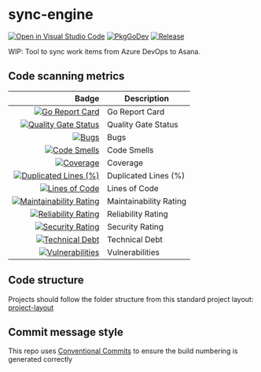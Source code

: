 # sync-engine

[![Open in Visual Studio Code](https://img.shields.io/static/v1?logo=visualstudiocode&label=&message=Open%20in%20Visual%20Studio%20Code&labelColor=2c2c32&color=007acc&logoColor=007acc)](https://open.vscode.dev/ADO-Asana-Sync/sync-engine)
[![PkgGoDev](https://pkg.go.dev/badge/github.com/ADO-Asana-Sync/sync-engine)](https://pkg.go.dev/github.com/ADO-Asana-Sync/sync-engine)
[![Release](https://img.shields.io/github/release/ADO-Asana-Sync/sync-engine.svg?style=flat-square)](https://github.com/ADO-Asana-Sync/sync-engine/releases/latest)

WIP: Tool to sync work items from Azure DevOps to Asana.

## Code scanning metrics

|                                                                                                                                                                                                                Badge | Description            |
| -------------------------------------------------------------------------------------------------------------------------------------------------------------------------------------------------------------------: | ---------------------- |
|                                   [![Go Report Card](https://goreportcard.com/badge/github.com/ADO-Asana-Sync/sync-engine?style=flat-square)](https://goreportcard.com/report/github.com/ADO-Asana-Sync/sync-engine) | Go Report Card         |
|              [![Quality Gate Status](https://sonarcloud.io/api/project_badges/measure?project=ADO-Asana-Sync_sync-engine&metric=alert_status)](https://sonarcloud.io/summary/new_code?id=ADO-Asana-Sync_sync-engine) | Quality Gate Status    |
|                                     [![Bugs](https://sonarcloud.io/api/project_badges/measure?project=ADO-Asana-Sync_sync-engine&metric=bugs)](https://sonarcloud.io/summary/new_code?id=ADO-Asana-Sync_sync-engine) | Bugs                   |
|                       [![Code Smells](https://sonarcloud.io/api/project_badges/measure?project=ADO-Asana-Sync_sync-engine&metric=code_smells)](https://sonarcloud.io/summary/new_code?id=ADO-Asana-Sync_sync-engine) | Code Smells            |
|                             [![Coverage](https://sonarcloud.io/api/project_badges/measure?project=ADO-Asana-Sync_sync-engine&metric=coverage)](https://sonarcloud.io/summary/new_code?id=ADO-Asana-Sync_sync-engine) | Coverage               |
| [![Duplicated Lines (%)](https://sonarcloud.io/api/project_badges/measure?project=ADO-Asana-Sync_sync-engine&metric=duplicated_lines_density)](https://sonarcloud.io/summary/new_code?id=ADO-Asana-Sync_sync-engine) | Duplicated Lines (%)   |
|                           [![Lines of Code](https://sonarcloud.io/api/project_badges/measure?project=ADO-Asana-Sync_sync-engine&metric=ncloc)](https://sonarcloud.io/summary/new_code?id=ADO-Asana-Sync_sync-engine) | Lines of Code          |
|           [![Maintainability Rating](https://sonarcloud.io/api/project_badges/measure?project=ADO-Asana-Sync_sync-engine&metric=sqale_rating)](https://sonarcloud.io/summary/new_code?id=ADO-Asana-Sync_sync-engine) | Maintainability Rating |
|         [![Reliability Rating](https://sonarcloud.io/api/project_badges/measure?project=ADO-Asana-Sync_sync-engine&metric=reliability_rating)](https://sonarcloud.io/summary/new_code?id=ADO-Asana-Sync_sync-engine) | Reliability Rating     |
|               [![Security Rating](https://sonarcloud.io/api/project_badges/measure?project=ADO-Asana-Sync_sync-engine&metric=security_rating)](https://sonarcloud.io/summary/new_code?id=ADO-Asana-Sync_sync-engine) | Security Rating        |
|                    [![Technical Debt](https://sonarcloud.io/api/project_badges/measure?project=ADO-Asana-Sync_sync-engine&metric=sqale_index)](https://sonarcloud.io/summary/new_code?id=ADO-Asana-Sync_sync-engine) | Technical Debt         |
|               [![Vulnerabilities](https://sonarcloud.io/api/project_badges/measure?project=ADO-Asana-Sync_sync-engine&metric=vulnerabilities)](https://sonarcloud.io/summary/new_code?id=ADO-Asana-Sync_sync-engine) | Vulnerabilities        |

## Code structure

Projects should follow the folder structure from this standard project layout: [project-layout](https://github.com/golang-standards/project-layout)

## Commit message style

This repo uses [Conventional Commits](https://www.conventionalcommits.org/) to ensure the build numbering is generated correctly
